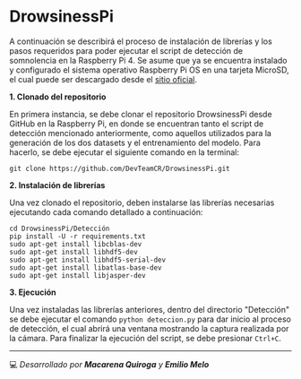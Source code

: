 # DrowsinessPi
A continuación se describirá el proceso de instalación de librerías y los
pasos requeridos para poder ejecutar el script de detección de somnolencia
en la Raspberry Pi 4. Se asume que ya se encuentra instalado y configurado
el sistema operativo Raspberry Pi OS en una tarjeta MicroSD, el cual puede
ser descargado desde el [sitio oficial](https://www.raspberrypi.com/software/).


**1. Clonado del repositorio**

En primera instancia, se debe clonar el repositorio DrowsinessPi desde
GitHub en la Raspberry Pi, en donde se encuentran tanto el script de detección mencionado anteriormente, como aquellos utilizados para la generación
de los dos datasets y el entrenamiento del modelo. Para hacerlo, se debe
ejecutar el siguiente comando en la terminal:
```
git clone https://github.com/DevTeamCR/DrowsinessPi.git
```

**2. Instalación de librerías**

Una vez clonado el repositorio, deben instalarse las librerías necesarias ejecutando cada comando detallado a continuación:

```
cd DrowsinessPi/Detección 
pip install -U -r requirements.txt 
sudo apt-get install libcblas-dev 
sudo apt-get install libhdf5-dev 
sudo apt-get install libhdf5-serial-dev 
sudo apt-get install libatlas-base-dev 
sudo apt-get install libjasper-dev 
```
**3. Ejecución**

Una vez instaladas las librerías anteriores, dentro del directorio "Detección"
se debe ejecutar el comando ```python deteccion.py``` para dar inicio al proceso
de detección, el cual abrirá una ventana mostrando la captura realizada por
la cámara. Para finalizar la ejecución del script, se debe presionar ```Ctrl+C```.

***

:computer: *Desarrollado por ***Macarena Quiroga*** y ***Emilio Melo****
